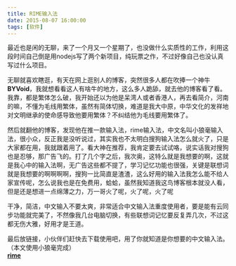 ```yaml
---
title: RIME输入法
date: 2015-08-07 16:00:00
tags: [软件]
---
```


最近也是闲的无聊，来了一个月又一个星期了，也没做什么实质性的工作，利用这段时间自己倒是用nodejs写了两个新项目，纯玩票之作，不过好像自己也没认真写过什么项目。    
<!-- more --> 
无聊就喜欢瞎逛，有天在网上逛别人的博客，突然很多人都在吹捧一个神牛**BYVoid**，我就想看看这人有啥牛的地方，这么多人跪舔，就去他的博客看了看。我靠，都是繁体怎么破，我开始还以为他是呆湾人或者香港人，再去看简介，河南的嘛，不懂为毛线用繁体，虽然有简体切换，难道是我大中原，中华文化的发祥地对文明继承的使命感导致他要用繁体？不纠结他为毛线要用繁体了。      

然后就翻他的博客，发现他在推一款输入法，rime输入法，中文名叫小狼毫输入法，很小众，反正我是没听说过，其实我也不太明白搜狗输入法怎么就火了，只是大家都在用，我就跟着用了。看大神在推荐，我肯定要去试试咯，说实话我对搜狗也是忍够，那广告飞的。打了几个字之后，我次奥，这特么就是我想要的啊，这就是我心中的输入法啊，无广告这些都不提了，学习记忆功能也很强，关键是联想词就是我想要的啊啊啊啊，搜狗一比简直是渣渣，这么好用的输入法我怎么能不给人家宣传呢，怎么说我也是在免费用，蛤蛤，虽然我知道我这鸟博客根本就没人看，但是还是想进一点绵薄之力，万一哥火了呢，火了呢，火了呢      

干净，简洁，中文输入不要太爽，非常适合中文输入法重度使用者，要是能有云同步功能就完美了，不然像我几台电脑切换，有些联想词记忆要反复弄几次，不过这都无伤大雅，好用才是王道。     

最后放链接，小伙伴们赶快去下载使用吧，用了你就知道是你想要的中文输入法。（本文使用小狼毫完成）               
[**rime**](http://rime.im/)